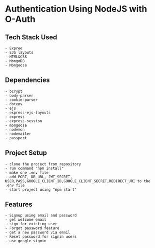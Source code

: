 # Authentication Using NodeJS with O-Auth

## Tech Stack Used

    - Expree
    - EJS layouts
    - HTML&CSS
    - MongoDB
    - Mongoose

## Dependencies

    - bcrypt
    - body-parser
    - cookie-parser
    - dotenv
    - ejs
    - express-ejs-layouts
    - express
    - express-session
    - mongoose
    - nodemon
    - nodemailer
    - passport

## Project Setup

    - clone the project from repository
    - run command "npm install"
    - make one .env file
    - add PORT, DB_URL, JWT_SECRET, USER,PASS,GOOGLE_CLIENT_ID,GOOGLE_CLIENT_SECRET,REDIRECT_URI to the .env file
    - start project using "npm start"

## Features

    - Signup using email and password
    - get welcome email
    - sign for existing user
    - Forgot password feature
    - get a new password via email
    - Reset password for signin users
    - use google signin
